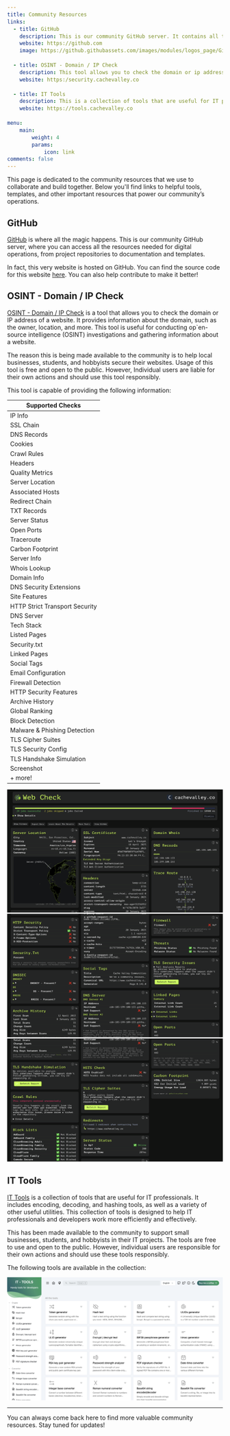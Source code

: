 ```yaml
---
title: Community Resources
links:
  - title: GitHub
    description: This is our community GitHub server. It contains all the resources the community needs for its digital operations.
    website: https://github.com
    image: https://github.githubassets.com/images/modules/logos_page/GitHub-Mark.png

  - title: OSINT - Domain / IP Check
    description: This tool allows you to check the domain or ip address of a website. It provides information about the domain, such as the owner, location, and more.
    website: https:/security.cachevalley.co

  - title: IT Tools
    description: This is a collection of tools that are useful for IT professionals. It includes encoding, decoding, and hashing tools, as well as a variety of other useful utilities.
    website: https://tools.cachevalley.co

menu:
    main:
        weight: 4
        params:
            icon: link
comments: false
---
```


This page is dedicated to the community resources that we use to collaborate and build together. Below you'll find links to helpful tools, templates, and other important resources that power our community’s operations.

## GitHub

[GitHub](https://github.com) is where all the magic happens. This is our community GitHub server, where you can access all the resources needed for digital operations, from project repositories to documentation and templates.

In fact, this very website is hosted on GitHub. You can find the source code for this website [here](https://github.com/CacheValleyCommunities). You can also help contribute to make it better!


## OSINT - Domain / IP Check

[OSINT - Domain / IP Check](https:/security.cachevalley.co) is a tool that allows you to check the domain or IP address of a website. It provides information about the domain, such as the owner, location, and more. This tool is useful for conducting op`en-source intelligence (OSINT) investigations and gathering information about a website.

The reason this is being made available to the community is to help local businesses, students, and hobbyists secure their websites. Usage of this tool is free and open to the public. However, Individual users are liable for their own actions and should use this tool responsibly.

This tool is capable of providing the following information:

| Supported Checks                     |
|---------------------------------------|
| IP Info                               |
| SSL Chain                             |
| DNS Records                           |
| Cookies                               |
| Crawl Rules                           |
| Headers                               |
| Quality Metrics                       |
| Server Location                       |
| Associated Hosts                      |
| Redirect Chain                        |
| TXT Records                           |
| Server Status                         |
| Open Ports                            |
| Traceroute                            |
| Carbon Footprint                      |
| Server Info                           |
| Whois Lookup                          |
| Domain Info                           |
| DNS Security Extensions               |
| Site Features                         |
| HTTP Strict Transport Security        |
| DNS Server                            |
| Tech Stack                            |
| Listed Pages                          |
| Security.txt                          |
| Linked Pages                          |
| Social Tags                           |
| Email Configuration                   |
| Firewall Detection                    |
| HTTP Security Features                |
| Archive History                       |
| Global Ranking                        |
| Block Detection                       |
| Malware & Phishing Detection          |
| TLS Cipher Suites                     |
| TLS Security Config                   |
| TLS Handshake Simulation              |
| Screenshot                            |
| + more!                               |

![OSINT - Domain / IP Check](1.png)
![OSINT - Domain / IP Check](2.png)
![OSINT - Domain / IP Check](3.png)

## IT Tools

[IT Tools](https://tools.cachevalley.co) is a collection of tools that are useful for IT professionals. It includes encoding, decoding, and hashing tools, as well as a variety of other useful utilities. This collection of tools is designed to help IT professionals and developers work more efficiently and effectively.

This has been made available to the community to support small businesses, students, and hobbyists in their IT projects. The tools are free to use and open to the public. However, individual users are responsible for their own actions and should use these tools responsibly.

The following tools are available in the collection:

![IT Tools](4.png)

---

You can always come back here to find more valuable community resources. Stay tuned for updates!
